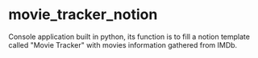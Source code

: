 # movie_tracker_notion
Console application built in python, its function is to fill a notion template called "Movie Tracker" with movies information gathered from IMDb.
